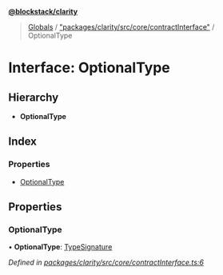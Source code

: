 **[@blockstack/clarity](../README.md)**

> [Globals](../globals.md) / ["packages/clarity/src/core/contractInterface"](../modules/_packages_clarity_src_core_contractinterface_.md) / OptionalType

# Interface: OptionalType

## Hierarchy

- **OptionalType**

## Index

### Properties

- [OptionalType](_packages_clarity_src_core_contractinterface_.optionaltype.md#optionaltype)

## Properties

### OptionalType

• **OptionalType**: [TypeSignature](_packages_clarity_src_core_contractinterface_.typesignature.md)

_Defined in [packages/clarity/src/core/contractInterface.ts:6](https://github.com/blockstack/clarity-js-sdk/blob/711ac7c/packages/clarity/src/core/contractInterface.ts#L6)_
